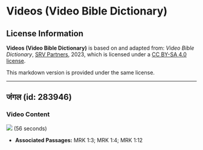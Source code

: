 # Videos (Video Bible Dictionary)

## License Information

**Videos (Video Bible Dictionary)** is based on and adapted from: _Video Bible Dictionary_, [SRV Partners](https://srvpartners.org/home/), 2023, which is licensed under a [CC BY-SA 4.0 license](https://creativecommons.org/licenses/by-sa/4.0/legalcode.en).

This markdown version is provided under the same license.



--------------------------------

## जंगल (id: 283946)

### Video Content

[![](https://cdn.aquifer.bible/aquifer-content/resources/VideoBibleDictionary/Thumbnails/Wilderness.jpg)](https://cdn.aquifer.bible/aquifer-content/resources/VideoBibleDictionary/ENG/Wilderness.mp4) (56 seconds)

* **Associated Passages:** MRK 1:3; MRK 1:4; MRK 1:12


